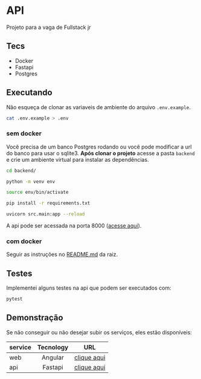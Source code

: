# API

Projeto para a vaga de Fullstack jr

## Tecs

- Docker
- Fastapi
- Postgres

## Executando

Não esqueça de clonar as variaveis de ambiente do arquivo `.env.example`.

```sh
cat .env.example > .env
```

### sem docker

Você precisa de um banco Postgres rodando ou você pode modificar a url do banco para usar o sqlite3. **Após clonar o projeto** acesse a pasta `backend` e crie um ambiente virtual para instalar as dependências.

```sh
cd backend/

python -m venv env

source env/bin/activate

pip install -r requirements.txt

uvicorn src.main:app --reload
```

A api pode ser acessada na porta 8000 ([acesse aqui](http://localhost:8000/products)).

### com docker

Seguir as instruções no [README.md](https://github.com/willidert/iatecam-desafio#docker) da raiz.

## Testes

Implementei alguns testes na api que podem ser executados com:

```sh
pytest
```

## Demonstração

Se não conseguir ou não desejar subir os serviços, eles estão disponíveis:

| service | Tecnology |                          URL                           |
| ------- | :-------: | :----------------------------------------------------: |
| web     |  Angular  |    [clique aqui](https://iatecam-frontend.web.app/)    |
| api     |  Fastapi  | [clique aqui](https://crud-iatecam.herokuapp.com/docs) |
